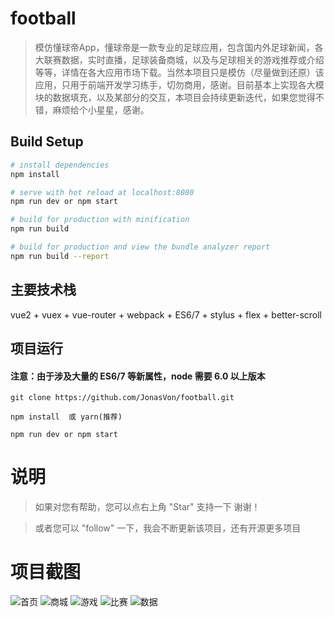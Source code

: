 # football

> 模仿懂球帝App，懂球帝是一款专业的足球应用，包含国内外足球新闻，各大联赛数据，实时直播，足球装备商城，以及与足球相关的游戏推荐或介绍等等，详情在各大应用市场下载。当然本项目只是模仿（尽量做到还原）该应用，只用于前端开发学习练手，切勿商用，感谢。目前基本上实现各大模块的数据填充，以及某部分的交互，本项目会持续更新迭代，如果您觉得不错，麻烦给个小星星，感谢。

## Build Setup

``` bash
# install dependencies
npm install

# serve with hot reload at localhost:8080
npm run dev or npm start

# build for production with minification
npm run build

# build for production and view the bundle analyzer report
npm run build --report
```


## 主要技术栈

vue2 + vuex + vue-router + webpack + ES6/7 + stylus + flex + better-scroll


## 项目运行

#### 注意：由于涉及大量的 ES6/7 等新属性，node 需要 6.0 以上版本 

```
git clone https://github.com/JonasVon/football.git  

npm install  或 yarn(推荐)

npm run dev or npm start

```


# 说明

>  如果对您有帮助，您可以点右上角 "Star" 支持一下 谢谢！ 

>  或者您可以 "follow" 一下，我会不断更新该项目，还有开源更多项目


# 项目截图
![首页](https://github.com/JonasVon/football/blob/master/screen/%E9%A6%96%E9%A1%B5.png)
![商城](https://github.com/JonasVon/football/blob/master/screen/%E5%95%86%E5%9F%8E.png)
![游戏](https://github.com/JonasVon/football/blob/master/screen/%E6%B8%B8%E6%88%8F.png)
![比赛](https://github.com/JonasVon/football/blob/master/screen/%E6%AF%94%E8%B5%9B.png)
![数据](https://github.com/JonasVon/football/blob/master/screen/%E6%95%B0%E6%8D%AE.png)

